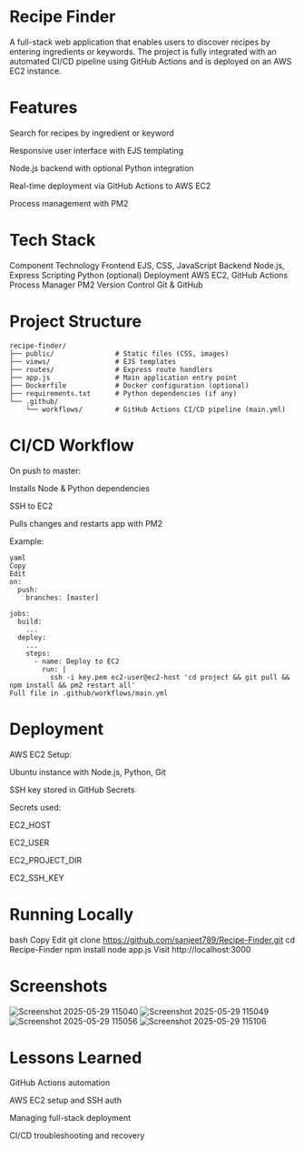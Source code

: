 #  Recipe Finder

A full-stack web application that enables users to discover recipes by entering ingredients or keywords. The project is fully integrated with an automated CI/CD pipeline using GitHub Actions and is deployed on an AWS EC2 instance.


#  Features
Search for recipes by ingredient or keyword

Responsive user interface with EJS templating

Node.js backend with optional Python integration

Real-time deployment via GitHub Actions to AWS EC2

Process management with PM2


#  Tech Stack
Component	Technology
Frontend	EJS, CSS, JavaScript
Backend	Node.js, Express
Scripting	Python (optional)
Deployment	AWS EC2, GitHub Actions
Process Manager	PM2
Version Control	Git & GitHub


#  Project Structure

```text
recipe-finder/
├── public/               # Static files (CSS, images)
├── views/                # EJS templates
├── routes/               # Express route handlers
├── app.js                # Main application entry point
├── Dockerfile            # Docker configuration (optional)
├── requirements.txt      # Python dependencies (if any)
└── .github/
    └── workflows/        # GitHub Actions CI/CD pipeline (main.yml)
``` 
#  CI/CD Workflow
On push to master:

Installs Node & Python dependencies

SSH to EC2

Pulls changes and restarts app with PM2

Example:
```
yaml
Copy
Edit
on:
  push:
    branches: [master]

jobs:
  build:
    ...
  deploy:
    ...
    steps:
      - name: Deploy to EC2
        run: |
          ssh -i key.pem ec2-user@ec2-host 'cd project && git pull && npm install && pm2 restart all'
Full file in .github/workflows/main.yml
```


#  Deployment
AWS EC2 Setup:

Ubuntu instance with Node.js, Python, Git

SSH key stored in GitHub Secrets

Secrets used:

EC2_HOST

EC2_USER

EC2_PROJECT_DIR

EC2_SSH_KEY




# Running Locally
bash
Copy
Edit
git clone https://github.com/sanjeet789/Recipe-Finder.git
cd Recipe-Finder
npm install
node app.js
Visit http://localhost:3000


# Screenshots
![Screenshot 2025-05-29 115040](https://github.com/user-attachments/assets/debcb936-8e26-4a69-aec4-d67b4de12fc6)
![Screenshot 2025-05-29 115049](https://github.com/user-attachments/assets/88705d2b-3d67-4f53-b5c3-0ea7df558f29)
![Screenshot 2025-05-29 115056](https://github.com/user-attachments/assets/826b2ab2-caf7-408f-8e35-290db8b0fa53)
![Screenshot 2025-05-29 115106](https://github.com/user-attachments/assets/d683a2bc-416f-4628-8f6f-2b3796d3268c)



#  Lessons Learned
GitHub Actions automation

AWS EC2 setup and SSH auth

Managing full-stack deployment

CI/CD troubleshooting and recovery
